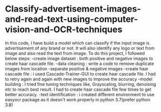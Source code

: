 # Classify-advertisement-images-and-read-text-using-computer-vision-and-OCR-techniques
In this code, I have build a model which can classify if the input image is advertisement of any brand or not. It will also identify any logo or text from image and also read the text from image.
To do this project, I followed below steps:
-create image dataset : both positive and negative images to create haar cascade file.
-data cleaning : write a code to remove duplicate images from location
-separate positive & negative images
-create haar cascade file : i used Cascade-Trainer-GUI to create haar cascade file. I had to retry again and again with new images to improve the accuracy
-model building : I tried fine tuning techniques like, Grayscaling, blurring, denoising etc to reach best result. I had to create haar cascade file few times to get better accuracy.
-text identification : i created different environment to use easyocr package as it doesn't work properly in python 3.7(prefer python 3.8)

